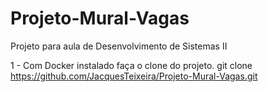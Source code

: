 # Projeto-Mural-Vagas
Projeto para aula de Desenvolvimento de Sistemas II

1 - Com Docker instalado faça o clone do projeto.
git clone https://github.com/JacquesTeixeira/Projeto-Mural-Vagas.git
